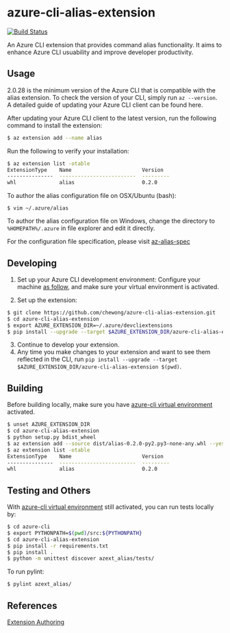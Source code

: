 # azure-cli-alias-extension
[![Build Status](https://travis-ci.org/chewong/azure-cli-alias-extension.svg?branch=dev)](https://travis-ci.org/chewong/azure-cli-alias-extension)

An Azure CLI extension that provides command alias functionality. It aims to enhance Azure CLI usuability and improve developer productivity.

## Usage
2.0.28 is the minimum version of the Azure CLI that is compatible with the alias extension. To check the version of your CLI, simply run `az --version`. A detailed guide of updating your Azure CLI client can be found here.

After updating your Azure CLI client to the latest version, run the following command to install the extension:

```bash
$ az extension add --name alias
```

Run the following to verify your installation:
```bash
$ az extension list -otable
ExtensionType    Name                       Version
---------------  -------------------------  ---------
whl              alias                      0.2.0
```

To author the alias configuration file on OSX/Ubuntu (bash):
```
$ vim ~/.azure/alias
```

To author the alias configuration file on Windows, change the directory to `%HOMEPATH%/.azure` in file explorer and edit it directly.

For the configuration file specification, please visit [az-alias-spec](https://gist.github.com/chewong/2afb67374d700b34015d146f63a79b15)

## Developing
1. Set up your Azure CLI development environment:
Configure your machine [as follow](https://github.com/Azure/azure-cli/blob/master/doc/configuring_your_machine.md#preparing-your-machine), and make sure your virtual environment is activated.

2. Set up the extension:
```bash
$ git clone https://github.com/chewong/azure-cli-alias-extension.git
$ cd azure-cli-alias-extension
$ export AZURE_EXTENSION_DIR=~/.azure/devcliextensions
$ pip install --upgrade --target $AZURE_EXTENSION_DIR/azure-cli-alias-extension $(pwd)
```
3. Continue to develop your extension.
4. Any time you make changes to your extension and want to see them reflected in the CLI, run `pip install --upgrade --target $AZURE_EXTENSION_DIR/azure-cli-alias-extension $(pwd)`.


## Building
Before building locally, make sure you have [azure-cli virtual environment](https://github.com/Azure/azure-cli/blob/master/doc/configuring_your_machine.md#preparing-your-machine) activated.
```bash
$ unset AZURE_EXTENSION_DIR
$ cd azure-cli-alias-extension
$ python setup.py bdist_wheel
$ az extension add --source dist/alias-0.2.0-py2.py3-none-any.whl --yes
$ az extension list -otable
ExtensionType    Name                       Version
---------------  -------------------------  ---------
whl              alias                      0.2.0
```

## Testing and Others
With [azure-cli virtual environment](https://github.com/Azure/azure-cli/blob/master/doc/configuring_your_machine.md#preparing-your-machine) still activated, you can run tests locally by:

```bash
$ cd azure-cli
$ export PYTHONPATH=$(pwd)/src:${PYTHONPATH}
$ cd azure-cli-alias-extension
$ pip install -r requirements.txt
$ pip install .
$ python -m unittest discover azext_alias/tests/
```

To run pylint:
```bash
$ pylint azext_alias/
```

## References
[Extension Authoring](https://github.com/Azure/azure-cli/blob/dev/doc/extensions/authoring.md)
